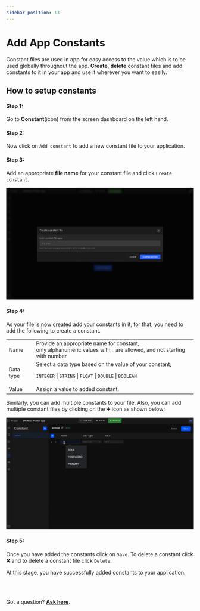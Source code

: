 ```yaml
---
sidebar_position: 13
---
```


# Add App Constants

Constant files are used in app for easy access to the value which is to be used globally throughout the app. **Create**, **delete** constant files and add constants to it in your app and use it wherever you want to easily.

## How to setup constants

#### **Step 1:** 
Go to **Constant**(icon) from the screen dashboard on the left hand.
<!-- typeaddicon -->

#### **Step 2:** 
Now click on `Add constant` to add a new constant file to your application.

#### **Step 3:** 
Add an appropriate **file name** for your constant file and click `Create constant`.

![Example banner](./images/add-constant.png)

#### **Step 4:** 
As your file is now created add your constants in it, for that, you need to add the following to create a constant.

<table className="table-key">
  <tbody>
    <tr>
      <td>Name</td>
      <td>Provide an appropriate name for constant,<br/> only alphanumeric values with _ are allowed, and not starting with number</td>
    </tr>
    <tr>
      <td>Data type</td>
      <td>Select a data type based on the value of your constant,<br/>

`INTEGER` | `STRING` | `FLOAT` | `DOUBLE` | `BOOLEAN`
</td>
    </tr>
    <tr>
      <td>Value</td>
      <td>Assign a value to added constant.</td>
    </tr>
  </tbody>
</table>

Similarly, you can add multiple constants to your file. Also, you can add multiple constant files by clicking on the ➕ icon as shown below;

![Example banner](./images/multiple-constant.gif)

#### **Step 5:** 
Once you have added the constants click on `Save`. To delete a constant click ❌ and to delete a constant file click `Delete`.

At this stage, you have successfully added constants to your application.

<br/>
<br/>

Got a question? [**Ask here**](https://discord.com/invite/rFMnCG5MZ7).